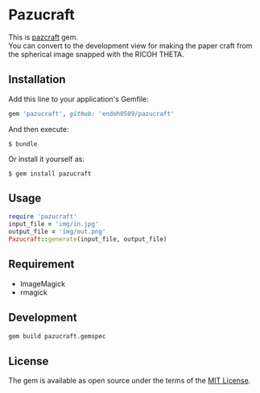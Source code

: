 # Pazucraft

This is [pazcraft](https://github.com/chihayafuru/pazucraft) gem.  
You can convert to the development view for making the paper craft from the spherical image snapped with the RICOH THETA.

## Installation

Add this line to your application's Gemfile:

```ruby
gem 'pazucraft', github: 'endoh0509/pazucraft'
```

And then execute:

    $ bundle

Or install it yourself as:

    $ gem install pazucraft

## Usage

```ruby
require 'pazucraft'
input_file = 'img/in.jpg'
output_file = 'img/out.png'
Pazucraft::generate(input_file, output_file)
```

## Requirement

- ImageMagick
- rmagick

## Development

```bash
gem build pazucraft.gemspec
```

## License

The gem is available as open source under the terms of the [MIT License](http://opensource.org/licenses/MIT).

